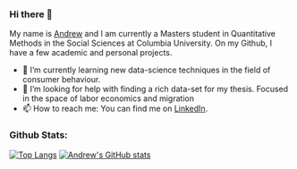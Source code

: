 ### Hi there 👋

My name is [Andrew](https://ael2193.github.io/) and I am currently a Masters student in Quantitative Methods in the Social Sciences at Columbia University. On my Github, I have a few academic and personal projects. 


- 🌱 I’m currently learning new data-science techniques in the field of consumer behaviour.
- 🤔 I’m looking for help with finding a rich data-set for my thesis. Focused in the space of labor economics and migration
- 📫 How to reach me: You can find me on [LinkedIn](https://www.linkedin.com/in/andrewedwardlai/).


### Github Stats:
[![Top Langs](https://github-readme-stats.vercel.app/api/top-langs/?username=ael2193)](https://github.com/ael2193/github-readme-stats)
[![Andrew's GitHub stats](https://github-readme-stats.vercel.app/api?username=ael2193)](https://github.com/ael2193/github-readme-stats)
